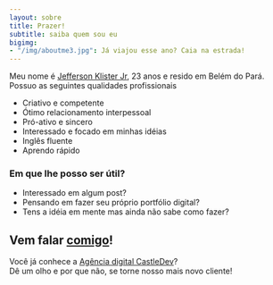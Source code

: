 ```yaml
---
layout: sobre
title: Prazer!
subtitle: saiba quem sou eu
bigimg:
- "/img/aboutme3.jpg": Já viajou esse ano? Caia na estrada!
---
```

  
  Meu nome é [Jefferson Klister Jr](https://jeffklister.github.io), 23 anos e resido em Belém do Pará. <br>
  Possuo as seguintes qualidades profissionais

- Criativo e competente
- Ótimo relacionamento interpessoal
- Pró-ativo e sincero
- Interessado e focado em minhas idéias
- Inglês fluente
- Aprendo rápido

### Em que lhe posso ser útil?

- Interessado em algum post? 
- Pensando em fazer seu próprio portfólio digital?
- Tens a idéia em mente mas ainda não sabe como fazer?

## Vem falar [comigo](https://jeffklister.github.io/contato)!

Você já conhece a [Agência digital CastleDev](https://castledevup.github.io)? <br>
Dê um olho e por que não, se torne nosso mais novo cliente!
